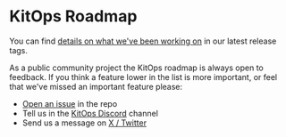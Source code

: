 # KitOps Roadmap

You can find [details on what we've been working on](https://github.com/kitops-ml/kitops/releases) in our latest release tags.

As a public community project the KitOps roadmap is always open to feedback. If you think a feature lower in the list is more important, or feel that we've missed an important feature please:

* [Open an issue](https://github.com/kitops-ml/kitops/issues) in the repo
* Tell us in the [KitOps Discord](https://discord.gg/Tapeh8agYy) channel
* Send us a message on [X / Twitter](https://twitter.com/Kit_Ops)
